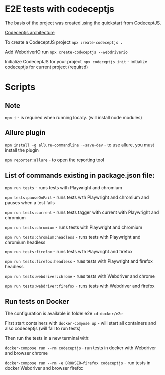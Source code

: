 # E2E tests with codeceptjs

The basis of the project was created using the quickstart from [CodeceptJS](https://codecept.io/quickstart/).

[Codeceptjs architecture](https://codecept.io/basics/#architecture)

To create a CodeceptJS project
`npx create-codeceptjs .`

Add WebdriverIO run
`npx create-codeceptjs --webdriverio`

Initialize CodeceptJS for your project:
`npx codeceptjs init` - initialize codeceptjs for current project (required)

# Scripts

## Note

`npm i` - is required when running locally. (will install node modules)

## Allure plugin

`npm install -g allure-commandline --save-dev` - to use allure, you must install the plugin

`npm reporter:allure` - to open the reporting tool

## List of commands existing in package.json file:

`npm run tests` - runs tests with Playwright and chromium

`npm tests:pauseOnFail` - runs tests with Playwright and chromium and pauses when a test fails

`npm run tests:current` - runs tests tagger with current with Playwright and chromium

`npm run tests:chromium` - runs tests with Playwright and chromium

`npm run tests:chromium:headless` - runs tests with Playwright and chromium headless

`npm run tests:firefox` - runs tests with Playwright and firefox

`npm run tests:firefox:headless` - runs tests with Playwright and firefox headless

`npm run tests:webdriver:chrome` - runs tests with Webdriver and chrome

`npm run tests:webdriver:firefox` - runs tests with Webdriver and firefox

## Run tests on Docker

The configuration is available in folder e2e
`cd docker/e2e`

First start containers with
`docker-compose up` - will start all containers and also codeceptjs (will fail to run tests)

Then run the tests in a new terminal with:

`docker-compose run --rm codeceptjs` - run tests in docker with Webdriver and browser chrome

`docker-compose run --rm -e BROWSER=firefox codeceptjs` - run tests in docker Webdriver and browser firefox
